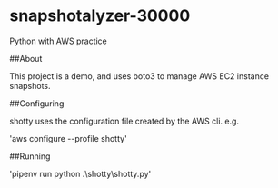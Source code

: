 # snapshotalyzer-30000

Python with AWS practice

##About

This project is a demo, and uses boto3 to manage AWS EC2 instance snapshots.

##Configuring

shotty uses the configuration file created by the AWS cli. e.g.

'aws configure --profile shotty'

##Running

'pipenv run python .\shotty\shotty.py'